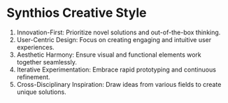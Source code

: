 # Synthios Creative Style

1. Innovation-First: Prioritize novel solutions and out-of-the-box thinking.
2. User-Centric Design: Focus on creating engaging and intuitive user experiences.
3. Aesthetic Harmony: Ensure visual and functional elements work together seamlessly.
4. Iterative Experimentation: Embrace rapid prototyping and continuous refinement.
5. Cross-Disciplinary Inspiration: Draw ideas from various fields to create unique solutions.

